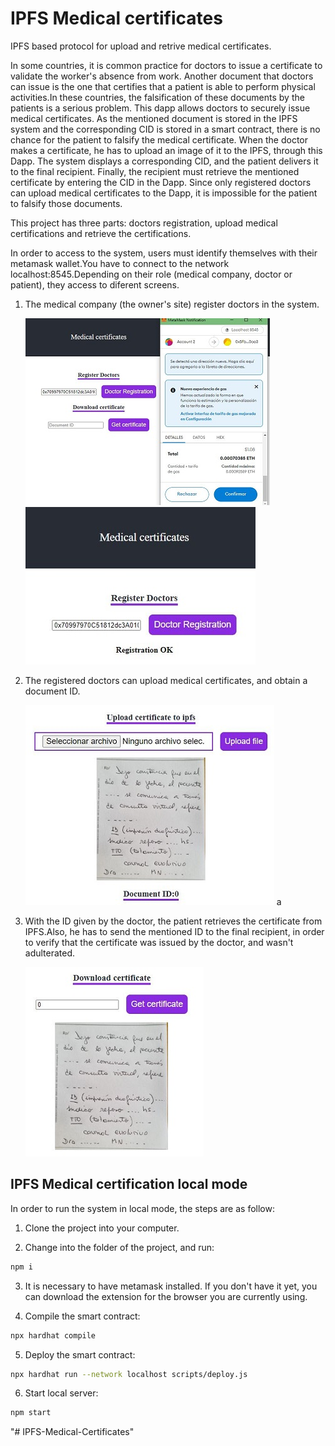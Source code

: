 # IPFS Medical certificates

IPFS based protocol for upload and retrive medical certificates.

In some countries, it is common practice for doctors to issue a certificate to validate the worker's absence from work. Another document that doctors can issue is the one that certifies that a patient is able to perform physical activities.In these countries, the falsification of these documents by the patients is a serious problem.
This dapp allows doctors to securely issue medical certificates. As the mentioned document is stored in the IPFS system and the corresponding CID is stored in a smart contract, there is no chance for the patient to falsify the medical certificate.
When the doctor makes a certificate, he has to upload an image of it to the IPFS, through this Dapp. The system displays a corresponding CID, and the patient delivers it to the final recipient. Finally, the recipient must retrieve the mentioned certificate by entering the CID in the Dapp. Since only registered doctors can upload medical certificates to the Dapp, it is impossible for the patient to falsify those documents.

This project has three parts: doctors registration, upload medical certifications and retrieve the certifications.

In order to access to the system, users must identify themselves with their metamask wallet.You have to connect to the network localhost:8545.Depending on their role (medical company, doctor or patient), they access to diferent screens.

1. The medical company (the owner's site) register doctors in the system.
   
   ![Example](assets/company.JPG)      ![Example](assets/company1.jpg)

2. The registered doctors can upload medical certificates, and obtain a document ID.

    ![Example](assets/doctor.JPG)
a
3. With the ID given by the doctor, the patient retrieves the certificate from IPFS.Also, he has to send the mentioned ID to the final recipient, in order to verify      that the certificate was issued by the  doctor, and wasn't adulterated.

    ![Example](assets/patient.JPG)



## IPFS Medical certification local mode

In order to run the system in local mode, the steps are as follow:

1. Clone the project into your computer.

2. Change into the folder of the project, and run:
```bash
npm i
```

3. It is necessary to have metamask installed. If you don't have it yet, you can download the extension for the browser you are currently using.

4.  Compile the smart contract:
```bash
npx hardhat compile
```

5.  Deploy the smart contract:
```bash
npx hardhat run --network localhost scripts/deploy.js
```

6.  Start local server:
```bash
npm start
```


"# IPFS-Medical-Certificates" 
